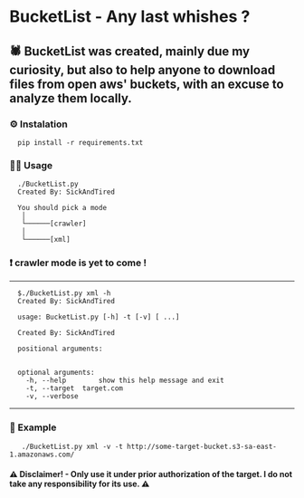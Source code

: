 # BucketList - Any last whishes ?

## :spider: BucketList was created, mainly due my curiosity, but also to help anyone to download files from open aws' buckets, with an excuse to analyze them locally.


### :gear: Instalation
      pip install -r requirements.txt

### :man_technologist: Usage 
      ./BucketList.py 
      Created By: SickAndTired

      You should pick a mode
       │ 
       └──────[crawler]
       │ 
       └──────[xml]

### :heavy_exclamation_mark: crawler mode is yet to come !
_________________________________________       
       
      $./BucketList.py xml -h
      Created By: SickAndTired

      usage: BucketList.py [-h] -t [-v] [ ...]

      Created By: SickAndTired

      positional arguments:


      optional arguments:
        -h, --help        show this help message and exit
        -t, --target  target.com
        -v, --verbose
        
_________________________________________

### :receipt: Example
       ./BucketList.py xml -v -t http://some-target-bucket.s3-sa-east-1.amazonaws.com/


#### :warning: Disclaimer! - Only use it under prior authorization of the target. I do not take any responsibility for its use. :warning:
      
